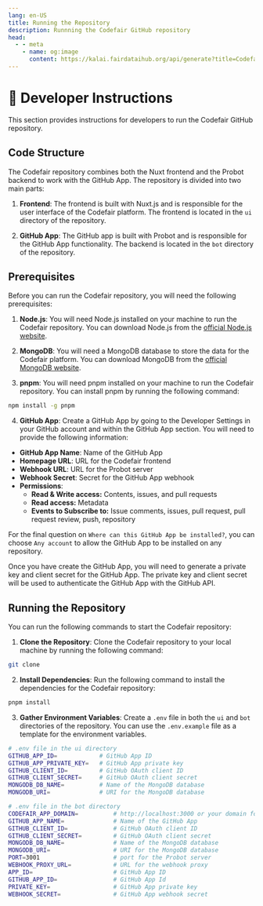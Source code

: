```yaml
---
lang: en-US
title: Running the Repository
description: Runnning the Codefair GitHub repository
head:
  - - meta
    - name: og:image
      content: https://kalai.fairdataihub.org/api/generate?title=Codefair%20Documentation&description=Running%20the%20GitHub%20Repository&app=codefair&org=fairdataihub
---
```


# :toolbox: Developer Instructions

This section provides instructions for developers to run the Codefair GitHub repository.

## Code Structure

The Codefair repository combines both the Nuxt frontend and the Probot backend to work with the GitHub App. The repository is divided into two main parts:

1. **Frontend**: The frontend is built with Nuxt.js and is responsible for the user interface of the Codefair platform. The frontend is located in the `ui` directory of the repository.

2. **GitHub App**: The GitHub app is built with Probot and is responsible for the GitHub App functionality. The backend is located in the `bot` directory of the repository.

## Prerequisites

Before you can run the Codefair repository, you will need the following prerequisites:

1. **Node.js**: You will need Node.js installed on your machine to run the Codefair repository. You can download Node.js from the [official Node.js website](https://nodejs.org/).

2. **MongoDB**: You will need a MongoDB database to store the data for the Codefair platform. You can download MongoDB from the [official MongoDB website](https://www.mongodb.com/).

3. **pnpm**: You will need pnpm installed on your machine to run the Codefair repository. You can install pnpm by running the following command:

```bash
npm install -g pnpm
```

4. **GitHub App**: Create a GitHub App by going to the Developer Settings in your GitHub account and within the GitHub App section. You will need to provide the following information:

- **GitHub App Name**: Name of the GitHub App
- **Homepage URL**: URL for the Codefair frontend
- **Webhook URL**: URL for the Probot server
- **Webhook Secret**: Secret for the GitHub App webhook
- **Permissions**:
  - **Read & Write access:** Contents, issues, and pull requests
  - **Read access:** Metadata
  - **Events to Subscribe to:** Issue comments, issues, pull request, pull request review, push, repository

For the final question on `Where can this GitHub App be installed?`, you can choose `Any account` to allow the GitHub App to be installed on any repository.

Once you have create the GitHub App, you will need to generate a private key and client secret for the GitHub App. The private key and client secret will be used to authenticate the GitHub App with the GitHub API.

## Running the Repository

You can run the following commands to start the Codefair repository:

1. **Clone the Repository**: Clone the Codefair repository to your local machine by running the following command:

```bash
git clone
```

2. **Install Dependencies**: Run the following command to install the dependencies for the Codefair repository:

```bash
pnpm install
```

3. **Gather Environment Variables**: Create a `.env` file in both the `ui` and `bot` directories of the repository. You can use the `.env.example` file as a template for the environment variables.

```bash
# .env file in the ui directory
GITHUB_APP_ID=            # GitHub App ID
GITHUB_APP_PRIVATE_KEY=   # GitHub App private key
GITHUB_CLIENT_ID=         # GitHub OAuth client ID
GITHUB_CLIENT_SECRET=     # GitHub OAuth client secret
MONGODB_DB_NAME=          # Name of the MongoDB database
MONGODB_URI=              # URI for the MongoDB database
```

```bash
# .env file in the bot directory
CODEFAIR_APP_DOMAIN=          # http://localhost:3000 or your domain for the frontend
GITHUB_APP_NAME=              # Name of the GitHub App
GITHUB_CLIENT_ID=             # GitHub OAuth client ID
GITHUB_CLIENT_SECRET=         # GitHub OAuth client secret
MONGODB_DB_NAME=              # Name of the MongoDB database
MONGODB_URI=                  # URI for the MongoDB database
PORT=3001                     # port for the Probot server
WEBHOOK_PROXY_URL=            # URL for the webhook proxy
APP_ID=                       # GitHub App ID
GITHUB_APP_ID=                # GitHub App Id
PRIVATE_KEY=                  # GitHub App private key
WEBHOOK_SECRET=               # GitHub App webhook secret
```
